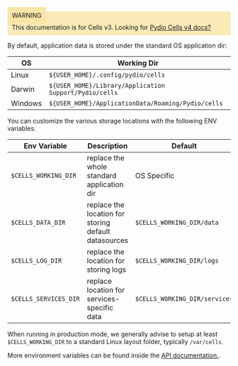 
<div style="background-color: #fbe9b7;font-size: 14px;">
<span style="background-color: #fae4a6;padding: 10px;">WARNING</span>
<span style="padding: 10px;display: inline-block;">This documentation is for Cells v3. Looking for <a href="https://pydio.com/en/docs/cells/v4/quick-start">Pydio Cells v4 docs?</a></span>
</div>


By default, application data is stored under the standard OS application dir:

| OS | Working Dir|
|---|---|
|Linux| `${USER_HOME}/.config/pydio/cells`|
| Darwin| `${USER_HOME}/Library/Application Support/Pydio/cells`|
| Windows| `${USER_HOME}/ApplicationData/Roaming/Pydio/cells`|

You can customize the various storage locations with the following ENV variables:

| Env Variable | Description | Default |
|---|---|---|
|`$CELLS_WORKING_DIR`| replace the whole standard application dir| OS Specific|
|`$CELLS_DATA_DIR`| replace the location for storing default datasources | `$CELLS_WORKING_DIR/data`|
| `$CELLS_LOG_DIR`| replace the location for storing logs | `$CELLS_WORKING_DIR/logs`|
| `$CELLS_SERVICES_DIR`| replace location for services-specific data |`$CELLS_WORKING_DIR/services`|

When running in production mode, we generally advise to setup at least `$CELLS_WORKING_DIR` to a standard Linux layout folder, typically `/var/cells`.

More environment variables can be found inside the [API documentation.](./developer-guide/cells-start).
